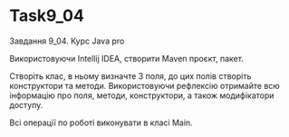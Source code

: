 # Task9_04
Завдання 9_04. Курс Java pro

Використовуючи Intellij IDEA, створити Maven проєкт, пакет.

Створіть клас, в ньому визначте 3 поля, до цих полів створіть конструктори та методи. Використовуючи рефлексію отримайте всю інформацію про поля, методи, конструктори, а також модифікатори доступу.

Всі операції по роботі виконувати в класі Main.
